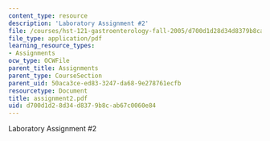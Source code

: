 ```yaml
---
content_type: resource
description: 'Laboratory Assignment #2'
file: /courses/hst-121-gastroenterology-fall-2005/d700d1d28d34d8379b8cab67c0060e84_assignment2.pdf
file_type: application/pdf
learning_resource_types:
- Assignments
ocw_type: OCWFile
parent_title: Assignments
parent_type: CourseSection
parent_uid: 50aca3ce-ed83-3247-da68-9e278761ecfb
resourcetype: Document
title: assignment2.pdf
uid: d700d1d2-8d34-d837-9b8c-ab67c0060e84
---
```

Laboratory Assignment #2

